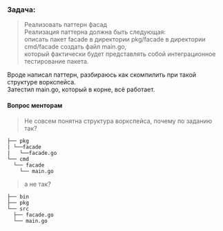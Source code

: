 ### Задача:
> Реализовать паттерн фасад  
> Реализация паттерна должна быть следующая:  
> описать пакет facade в директории pkg/facade в директории cmd/facade создать файл main.go,  
> который фактически будет представлять собой интеграционное тестирование пакета.

Вроде написал паттерн, разбираюсь как скомпилить при такой структуре воркспейса.  
Затестил main.go, который в корне, всё работает.  
#### Вопрос менторам  
> Не совсем понятна структура воркспейса, почему по заданию так?
```
├── pkg
| └──facade
|   └──facade.go
└── cmd
  └── facade
    └── main.go
```  
> а не так?
```
├── bin
├── pkg
└── src
  ├── facade.go
  └── main.go
```
